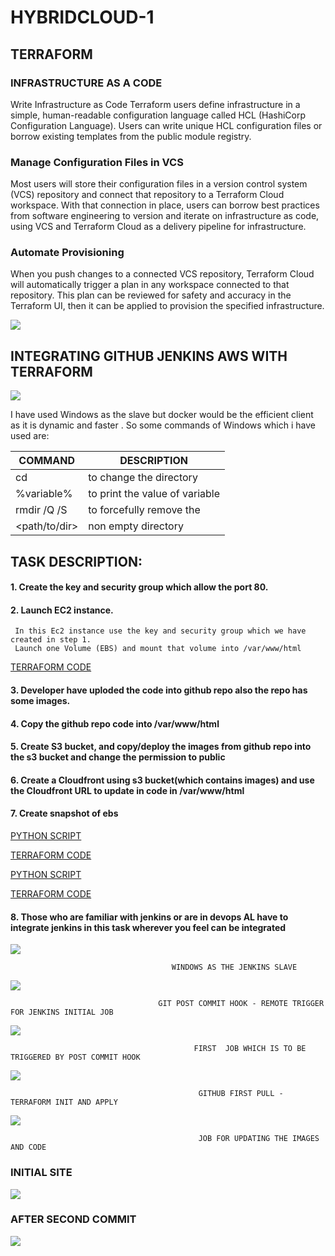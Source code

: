 # HYBRIDCLOUD-1


## TERRAFORM 

### INFRASTRUCTURE AS A CODE

Write Infrastructure as Code
Terraform users define infrastructure in a simple, human-readable configuration language called HCL (HashiCorp Configuration Language). Users can write unique HCL configuration files or borrow existing templates from the public module registry.

### Manage Configuration Files in VCS

Most users will store their configuration files in a version control system (VCS) repository and connect that repository to a Terraform Cloud workspace. With that connection in place, users can borrow best practices from software engineering to version and iterate on infrastructure as code, using VCS and Terraform Cloud as a delivery pipeline for infrastructure.

### Automate Provisioning

When you push changes to a connected VCS repository, Terraform Cloud will automatically trigger a plan in any workspace connected to that repository. This plan can be reviewed for safety and accuracy in the Terraform UI, then it can be applied to provision the specified infrastructure.

<img src="https://www.terraform.io/assets/images/terraform-overview/cli-howitworks-2x-0b1a3eb0.png" />



## INTEGRATING GITHUB JENKINS AWS WITH TERRAFORM



<img src="https://miro.medium.com/max/2400/0*VoKJItSlwsZXriPt" />



I have used Windows as the slave but docker would be the efficient client as it is dynamic and faster .
So some commands of Windows which i have used are:

       
       
      
   |   COMMAND    |       DESCRIPTION                |
   | ------------ | --------------------------       | 
   | cd <path>    |    to change the directory       |
   | %variable%   |    to print the value of variable|
   |  rmdir /Q /S |    to forcefully remove the      |
   | <path/to/dir>|             non empty directory  |
 
              
       
       
## TASK DESCRIPTION:

  #### 1. Create the key and security group which allow the port 80.
  #### 2. Launch EC2 instance.
  
  
     In this Ec2 instance use the key and security group which we have created in step 1.
     Launch one Volume (EBS) and mount that volume into /var/www/html
  
  
   [TERRAFORM CODE](https://github.com/raghav1674/HYBRIDCLOUD-1/blob/master/test.tf "creating vpc ,sg,ebs,mount,instance")
  
  
   

   #### 3. Developer have uploded the code into github repo also the repo has some images.
   #### 4.   Copy the github repo code into /var/www/html
   #### 5.   Create S3 bucket, and copy/deploy the images from github repo into the s3 bucket and change the permission to public 
   #### 6.   Create a Cloudfront using s3 bucket(which contains images) and use the Cloudfront URL to update in code in /var/www/html
   #### 7.   Create snapshot of ebs
   
   
  [PYTHON SCRIPT](https://github.com/raghav1674/HYBRIDCLOUD-1/blob/master/main_file.py "detecting the webpage and creatng index.tf")
  
  [TERRAFORM CODE](https://github.com/raghav1674/HYBRIDCLOUD-1/blob/master/s3.tf "S3 and cloudfront")
  
  [PYTHON SCRIPT](https://github.com/raghav1674/HYBRIDCLOUD-1/blob/master/change.py "changing image_url dynamically")
   
  [TERRAFORM CODE](https://github.com/raghav1674/HYBRIDCLOUD-1/blob/master/index.tf)
   
 
 #### 8. Those who are familiar with jenkins or are in devops AL have to integrate jenkins in this task wherever you feel can be integrated
          
   <img src="https://github.com/raghav1674/HYBRIDCLOUD-1/blob/master/images/jenkins-static-slave.PNG" />
          
                                        WINDOWS AS THE JENKINS SLAVE 
                                        
   
   
   <img src="https://github.com/raghav1674/HYBRIDCLOUD-1/blob/master/images/git-commit-realone.PNG" />                                    
 
     
                                     GIT POST COMMIT HOOK - REMOTE TRIGGER FOR JENKINS INITIAL JOB
                                     
  
  <img src="https://github.com/raghav1674/HYBRIDCLOUD-1/blob/master/images/validate-which-build.PNG" />
  
    
                                             FIRST  JOB WHICH IS TO BE TRIGGERED BY POST COMMIT HOOK
                                             
                                             
                                             
   <img src="https://github.com/raghav1674/HYBRIDCLOUD-1/blob/master/images/initail_pull_job-2.PNG" />
   
                                              GITHUB FIRST PULL - TERRAFORM INIT AND APPLY
                                              
                                              
                                              
   <img src="https://github.com/raghav1674/HYBRIDCLOUD-1/blob/master/images/s3_update_job-2.PNG" />
   
                                              JOB FOR UPDATING THE IMAGES AND CODE
                   
                                     


### INITIAL SITE


<img src="https://github.com/raghav1674/HYBRIDCLOUD-1/blob/master/images/site-1.PNG" />

















### AFTER SECOND COMMIT


<img src="https://github.com/raghav1674/HYBRIDCLOUD-1/blob/master/images/site-2.PNG" />




